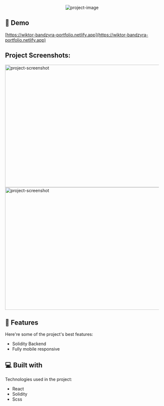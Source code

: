 <p align="center"><img src="https://socialify.git.ci/Bandzyrka/portfolio/image?language=1&amp;name=1&amp;owner=1&amp;theme=Light" alt="project-image"></p>

<h2>🚀 Demo</h2>

[https://wiktor-bandzyra-portfolio.netlify.app](https://wiktor-bandzyra-portfolio.netlify.app)

<h2>Project Screenshots:</h2>

<img src="https://i.postimg.cc/Wb6bZstz/obraz-2022-05-24-232152731.png" alt="project-screenshot" width="700" height="400/">

<img src="https://i.postimg.cc/vT7M5vYk/obraz-2022-05-24-232241934.png" alt="project-screenshot" width="1000" height="400/">

  
  
<h2>🧐 Features</h2>

Here're some of the project's best features:

*   Solidity Backend
*   Fully mobile responsive

  
  
<h2>💻 Built with</h2>

Technologies used in the project:

*   React
*   Solidity
*   Scss
